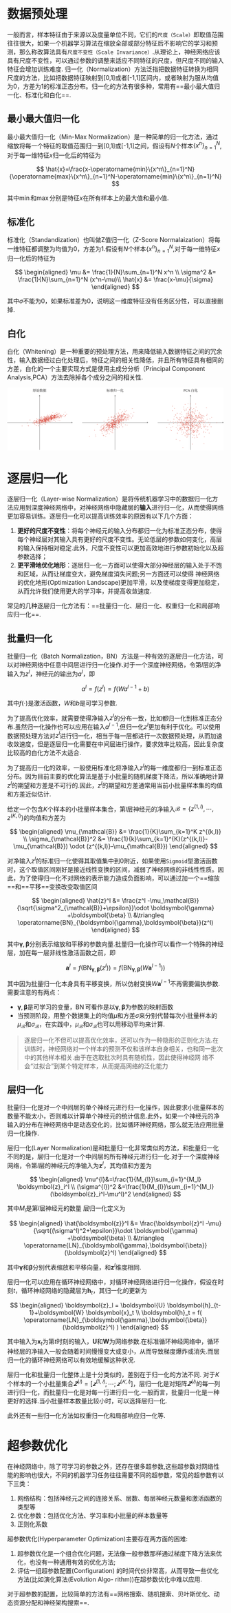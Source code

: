 
# 数据预处理
一般而言，样本特征由于来源以及度量单位不同，它们的`尺度（Scale）`即取值范围往往很大，如果一个机器学习算法在缩放全部或部分特征后不影响它的学习和预测，那么称改算法具有`尺度不变性（Scale Invariance）`.从理论上，神经网络应该具有尺度不变性，可以通过参数的调整来适应不同特征的尺度，但尺度不同的输入特征会增加训练难度.
归一化（Normalization）方法泛指把数据特征转换为相同尺度的方法，比如把数据特征映射到[0,1]或者[-1,1]区间内，或者映射为服从均值为0，方差为1的标准正态分布。归一化的方法有很多种，常用有==最小最大值归一化、标准化和白化==.

## 最小最大值归一化
最小最大值归一化（Min-Max Normalization）是一种简单的归一化方法，通过缩放将每一个特征的取值范围归一到[0,1]或[-1,1]之间，假设有$N$个样本$\{x^n\}_{n=1}^N$,对于每一维特征$x$归一化后的特征为

$$
\hat{x}=\frac{x-\operatorname{min}\{x^n\}_{n=1}^N}{\operatorname{max}\{x^n\}_{n=1}^N-\operatorname{min}\{x^n\}_{n=1}^N}
$$

其中$\operatorname{min}$和$\operatorname{max}$分别是特征$x$在所有样本上的最大值和最小值.

## 标准化
标准化（Standandization）也叫做Z值归一化（Z-Score Normalaization）将每一维特征都调整为均值为0，方差为1.假设有$N$个样本$\{x^n\}_{n=1}^N$,对于每一维特征$x$归一化后的特征为

$$
\begin{aligned}
    \mu &= \frac{1}{N}\sum_{n=1}^N x^n \\
    \sigma^2 &= \frac{1}{N}\sum_{n=1}^N (x^n-\mu)\\
    \hat{x} &= \frac{x-\mu}{\sigma}
\end{aligned}
$$

其中$\sigma$不能为0，如果标准差为0，说明这一维度特征没有任务区分性，可以直接删掉.

## 白化
白化（Whitening）是一种重要的预处理方法，用来降低输入数据特征之间的冗余性，输入数据经过白化处理后，特征之间的相关性降低，并且所有特征具有相同的方差，白化的一个主要实现方式是使用主成分分析（Principal Component Analysis,PCA）方法去除掉各个成分之间的相关性.

<img src="assets/image-20210117123835707.png" alt="image-20210117123835707" style="zoom:100%;" />



# 逐层归一化
逐层归一化（Layer-wise Normalization）是将传统机器学习中的数据归一化方法应用到深度神经网络中，对神经网络中隐藏层的**输入**进行归一化，从而使得网络更加容易训练。逐层归一化可以提高训练效率的原因有以下几个方面：
1. **更好的尺度不变性**：将每个神经元的输入分布都归一化为标准正态分布，使得每个神经层对其输入具有更好的尺度不变性。无论低层的参数如何变化，高层的输入保持相对稳定.此外，尺度不变性可以更加高效地进行参数初始化以及超参数选择；
2. **更平滑地优化地形**：逐层归一化一方面可以使得大部分神经层的输入处于不饱和区域，从而让梯度变大，避免梯度消失问题;另一方面还可以使得 神经网络的优化地形(Optimization Landscape)更加平滑，以及使梯度变得更加稳定，从而允许我们使用更大的学习率，并提高收敛速度.

常见的几种逐层归一化方法有：==批量归一化、层归一化、权重归一化和局部响应归一化==.

## 批量归一化

批量归一化（Batch Normalization，BN）方法是一种有效的逐层归一化方法，可以对神经网络中任意中间层进行归一化操作.对于一个深度神经网络，令第$l$层的净输入为$z^l$，神经元的输出为$a^l$，即

$$
a^l = f(z^l)=f(W a^{l-1}+b)
$$

其中$f(\cdot)$是激活函数，$W$和$b$是可学习参数.

为了提高优化效率，就需要使得净输入$z^l$的分布一致，比如都归一化到标准正态分布.虽然归一化操作也可以应用在输入$a^{l-1}$,但归一化$z^l$更加有利于优化。可以使用数据预处理方法对$z^l$进行归一化，相当于每一层都进行一次数据预处理，从而加速收敛速度，但是逐层归一化需要在中间层进行操作，要求效率比较高，因此复杂度比较高的白化方法不太适合.

为了提高归一化的效率，一般使用标准化将净输入$z^l$的每一维度都归一到标准正态分布。因为目前主要的优化算法是基于小批量的随机梯度下降法，所以准确地计算$z^l$的期望和方差是不可行的.因此，$z^l$的期望和方差通常用当前小批量样本集的均值和方差近似估计.

给定一个包含$K$个样本的小批量样本集合，第$l$层神经元的净输入$\mathcal{B}=\{z^{(1,l)},\cdots,z^{(K,l)}\}$的均值和方差为

$$
\begin{aligned}
  \mu_{\mathcal{B}} &= \frac{1}{K}\sum_{k=1}^K z^{(k,l)}  \\
  \sigma_{\mathcal{B}}^2 &= \frac{1}{k}\sum_{k=1}^{K}(z^{(k,l)}-\mu_{\mathcal{B}}) \odot (z^{(k,l)}-\mu_{\mathcal{B}})
\end{aligned}
$$

对净输入$z^l$的标准归一化使得其取值集中到0附近，如果使用`Sigmoid`型激活函数时，这个取值区间刚好是接近线性变换的区间，减弱了神经网络的非线性性质。因此，为了使得归一化不对网络的表示能力造成负面影响，可以通过加一个==缩放==和==平移==变换改变取值区间

$$
\begin{aligned}
\hat{z}^l &= \frac{z^l -\mu_\mathcal{B}}{\sqrt{\sigma^2_{\mathcal{B}}+\epsilon}}\odot \boldsymbol{\gamma} +\boldsymbol{\beta} \\
&\triangleq \operatorname{BN}_{\boldsymbol{\gamma},\boldsymbol{\beta}}(z^l)  
\end{aligned}
$$

其中$\boldsymbol{\gamma},\boldsymbol{\beta}$分别表示缩放和平移的参数向量.批量归一化操作可以看作一个特殊的神经层，加在每一层非线性激活函数之前，即

$$
\boldsymbol{a}^l
=f(\operatorname{BN}_{\boldsymbol{\gamma},\boldsymbol{\beta}}(z^l))
=f(\operatorname{BN}_{\boldsymbol{\gamma},\boldsymbol{\beta}}(W \boldsymbol{a}^{l-1}))
$$

其中因为批量归一化本身具有平移变换，所以仿射变换$W\boldsymbol{a}^{l-1}$不再需要偏执参数.需要注意的有两点：
+ $\boldsymbol{\gamma},\boldsymbol{\beta}$是可学习的变量，$\operatorname{BN}$可看作是以$\boldsymbol{\gamma},\boldsymbol{\beta}$为参数的映射函数
+ 当预测阶段，用整个数据集上的均值$\mu$和方差$\sigma$来分别代替每次小批量样本的$\mu_\mathcal{B}$和$\sigma_\mathcal{B}$，在实践中，$\mu_\mathcal{B}$和$\sigma_\mathcal{B}$也可以用移动平均来计算.

>逐层归一化不但可以提高优化效率，还可以作为一种隐形的正则化方法.在训练时，神经网络对一个样本的预测不仅和该样本自身相关，也和同一批次中的其他样本相关.由于在选取批次时具有随机性，因此使得神经网 络不会“过拟合”到某个特定样本，从而提高网络的泛化能力 

## 层归一化

批量归一化是对一个中间层的单个神经元进行归一化操作，因此要求小批量样本的数量不能太小，否则难以计算单个神经元的统计信息.此外，如果一个神经元的净输入的分布在神经网络中是动态变化的，比如循环神经网络，那么就无法应用批量归一化操作.

层归一化(Layer Normalization)是和批量归一化非常类似的方法，和批量归一化不同的是，层归一化是对一个中间层的所有神经元进行归一化.对于一个深度神经网络，令第$l$层的神经元的净输入为$\boldsymbol{z}^l$，其均值和方差为

$$
\begin{aligned}
  \mu^{l}&=\frac{1}{M_{l}}\sum_{i=1}^{M_l} \boldsymbol{z}_i^l \\
(\sigma^{l})^2 &=\frac{1}{M_{l}}\sum_{i=1}^{M_l} (\boldsymbol{z}_i^l-\mu^l)^2
\end{aligned}
$$

其中$M_l$是第$l$层神经元的数量
层归一化定义为

$$
\begin{aligned}
\hat{\boldsymbol{z}}^l &= \frac{\boldsymbol{z}^l -\mu}{\sqrt{(\sigma^l)^2+\epsilon}}\odot \boldsymbol{\gamma} +\boldsymbol{\beta} \\
&\triangleq \operatorname{LN}_{\boldsymbol{\gamma},\boldsymbol{\beta}}(\boldsymbol{z}^l)  
\end{aligned}
$$

其中$\boldsymbol{\gamma}$和$\boldsymbol{\beta}$分别代表缩放和平移向量，和$\boldsymbol{z}^l$维度相同.

层归一化可以应用在循环神经网络中，对循环神经网络进行归一化操作，假设在时刻$t$，循环神经网络的隐藏层为$\boldsymbol{h}_t$，其归一化的更新为

$$
\begin{aligned}
  \boldsymbol{z}_l = \boldsymbol{U} \boldsymbol{h}_{t-1}+\boldsymbol{W} \boldsymbol{x}_t \\
  \boldsymbol{h}_t = f( \operatorname{LN}_{\boldsymbol{\gamma},\boldsymbol{\beta}}(\boldsymbol{z}^l) )
\end{aligned}
$$

其中输入为$\boldsymbol{x}_t$为第$t$时刻的输入，$\boldsymbol{U}$和$\boldsymbol{W}$为网络参数.在标准循环神经网络中，循环神经层的净输入一般会随着时间慢慢变大或变小，从而导致梯度爆炸或消失.而层归一化的循环神经网络可以有效地缓解这种状况.

层归一化和批量归一化整体上是十分类似的，差别在于归一化的方法不同. 对于$K$个样本的一个小批量集合$𝒁^{(𝑙)} = [𝒛^{(1,𝑙)}; ⋯ ; 𝒛^{(𝐾,𝑙)}]$，层归一化是对矩阵$𝒁^{(𝑙)}$的每一列进行归一化，而批量归一化是对每一行进行归一化.一般而言，批量归一化是一种更好的选择.当小批量样本数量比较小时，可以选择层归一化.

此外还有一些归一化方法如权重归一化和局部响应归一化等.



# 超参数优化

在神经网络中，除了可学习的参数之外，还存在很多超参数,这些超参数对网络性能的影响也很大，不同的机器学习任务往往需要不同的超参数，常见的超参数有以下三类：
1. 网络结构：包括神经元之间的连接关系、层数、每层神经元数量和激活函数的类型等
2. 优化参数：包括优化方法、学习率和小批量的样本数量等
3. 正则化系数

超参数优化(Hyperparameter Optimization)主要存在两方面的困难:
1. 超参数优化是一个组合优化问题，无法像一般参数那样通过梯度下降方法来优化，也没有一种通用有效的优化方法;
2. 评估一组超参数配置(Configuration) 的时间代价非常高，从而导致一些优化方法(比如演化算法(Evolution Algo- rithm))在超参数优化中难以应用.

对于超参数的配置，比较简单的方法有==网格搜索、随机搜索、贝叶斯优化、动 态资源分配和神经架构搜索==.

